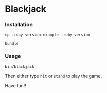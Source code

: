 # Blackjack

### Installation

```
cp .ruby-version.example .ruby-version
```

```
bundle
```

### Usage

```
bin/blackjack
```
Then either type `hit` or `stand` to play the game.

Have fun!!
